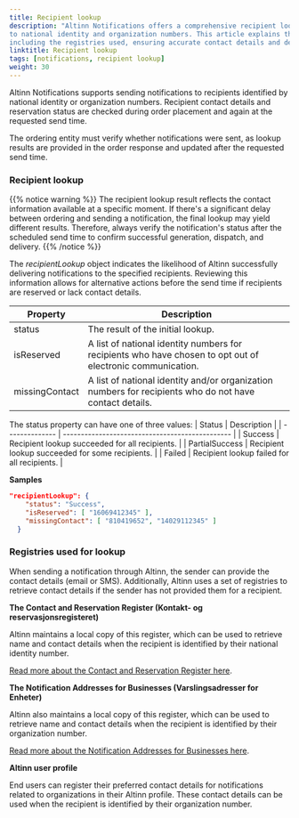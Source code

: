 ```yaml
---
title: Recipient lookup
description: "Altinn Notifications offers a comprehensive recipient lookup service for notifications sent
to national identity and organization numbers. This article explains the lookup process,
including the registries used, ensuring accurate contact details and delivery."
linktitle: Recipient lookup
tags: [notifications, recipient lookup]
weight: 30
---
```



Altinn Notifications supports sending notifications to recipients identified by national identity or organization numbers.
Recipient contact details and reservation status are checked during order placement and again at the requested send time.

The ordering entity must verify whether notifications were sent, as lookup results are provided in the order response and updated after the requested send time.

### Recipient lookup
{{% notice warning  %}}
The recipient lookup result reflects the contact information available at a specific moment.
If there's a significant delay between ordering and sending a notification, the final lookup may yield different results.
Therefore, always verify the notification's status after the scheduled send time to confirm successful generation, dispatch, and delivery.
{{% /notice %}}


The _recipientLookup_ object indicates the likelihood of Altinn successfully delivering notifications
to the specified recipients. Reviewing this information allows for alternative actions before the send time if recipients are reserved or lack contact details.

| Property       | Description                                                                                                   |
| -------------- | ------------------------------------------------------------------------------------------------------------- |
| status         | The result of the initial lookup.                                                                             |
| isReserved     | A list of national identity numbers for recipients who have chosen to opt out of electronic communication.    |
| missingContact | A list of national identity and/or organization numbers for recipients who do not have contact details.       |

The status property can have one of three values:
| Status         | Description                                     |
| -------------- | ----------------------------------------------- |
| Success        | Recipient lookup succeeded for all recipients.  |
| PartialSuccess | Recipient lookup succeeded for some recipients. |
| Failed         | Recipient lookup failed for all recipients.     |


__Samples__
```json
"recipientLookup": {
    "status": "Success",
    "isReserved": [ "16069412345" ],
    "missingContact": [ "810419652", "14029112345" ]
  }
```


### Registries used for lookup

When sending a notification through Altinn, the sender can provide the contact details (email or SMS).
Additionally, Altinn uses a set of registries to retrieve contact details if the sender has not provided them for a recipient.

__The Contact and Reservation Register (Kontakt- og reservasjonsregisteret)__

Altinn maintains a local copy of this register, which can be used to retrieve
name and contact details when the recipient is identified by their national identity number.

[Read more about the Contact and Reservation Register here](https://eid.difi.no/en/privacy-policy/privacy-policy-common-contact-register-krr).

__The Notification Addresses for Businesses (Varslingsadresser for Enheter)__

Altinn also maintains a local copy of this register, 
which can be used to retrieve name and contact details when the recipient is identified by their organization number.

[Read more about the Notification Addresses for Businesses here](https://www.brreg.no/en/other-topics/notification-addresses-to-apply-in-public-administration/?nocache=1704206499405).


__Altinn user profile__

End users can register their preferred contact details for notifications related to organizations
in their Altinn profile. These contact details can be used when the recipient is identified by their organization number.